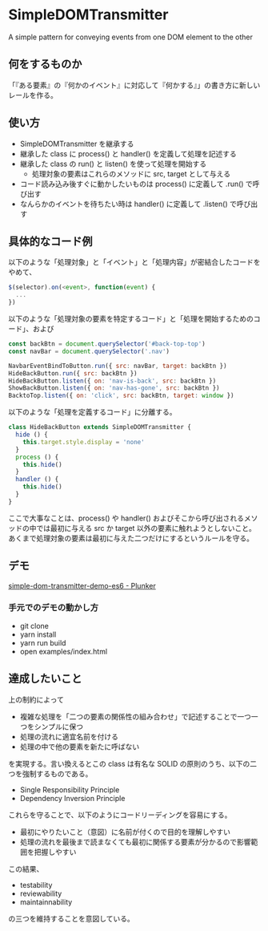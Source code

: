 # SimpleDOMTransmitter

A simple pattern for conveying events from one DOM element to the other

## 何をするものか

「『ある要素』の『何かのイベント』に対応して『何かする』」の書き方に新しいレールを作る。

## 使い方

 * SimpleDOMTransmitter を継承する
 * 継承した class に process() と handler() を定義して処理を記述する
 * 継承した class の run() と listen() を使って処理を開始する
    * 処理対象の要素はこれらのメソッドに src, target として与える
 * コード読み込み後すぐに動かしたいものは process() に定義して .run() で呼び出す
 * なんらかのイベントを待ちたい時は handler() に定義して .listen() で呼び出す

## 具体的なコード例

以下のような「処理対象」と「イベント」と「処理内容」が密結合したコードをやめて、

```javascript
$(selector).on(<event>, function(event) {
  ...
})
```

以下のような「処理対象の要素を特定するコード」と「処理を開始するためのコード」、および

```javascript
const backBtn = document.querySelector('#back-top-top')
const navBar = document.querySelector('.nav')

NavbarEventBindToButton.run({ src: navBar, target: backBtn })
HideBackButton.run({ src: backBtn })
HideBackButton.listen({ on: 'nav-is-back', src: backBtn })
ShowBackButton.listen({ on: 'nav-has-gone', src: backBtn })
BacktoTop.listen({ on: 'click', src: backBtn, target: window })
```

以下のような「処理を定義するコード」に分離する。

```javascript
class HideBackButton extends SimpleDOMTransmitter {
  hide () {
    this.target.style.display = 'none'
  }
  process () {
    this.hide()
  }
  handler () {
    this.hide()
  }
}
```

ここで大事なことは、process() や handler() およびそこから呼び出されるメソッドの中では最初に与える src か target 以外の要素に触れようとしないこと。あくまで処理対象の要素は最初に与えた二つだけにするというルールを守る。

## デモ

[simple\-dom\-transmitter\-demo\-es6 \- Plunker](https://embed.plnkr.co/plunk/eyxEK7mkrdOQP0VB)

### 手元でのデモの動かし方

 * git clone
 * yarn install
 * yarn run build
 * open examples/index.html

## 達成したいこと

上の制約によって

 * 複雑な処理を「二つの要素の関係性の組み合わせ」で記述することで一つ一つをシンプルに保つ
 * 処理の流れに適宜名前を付ける
 * 処理の中で他の要素を新たに呼ばない

を実現する。言い換えるとこの class は有名な SOLID の原則のうち、以下の二つを強制するものである。

 * Single Responsibility Principle
 * Dependency Inversion Principle

これらを守ることで、以下のようにコードリーディングを容易にする。

 * 最初にやりたいこと（意図）に名前が付くので目的を理解しやすい
 * 処理の流れを最後まで読まなくても最初に関係する要素が分かるので影響範囲を把握しやすい

この結果、

 * testability
 * reviewability
 * maintainnability

の三つを維持することを意図している。
